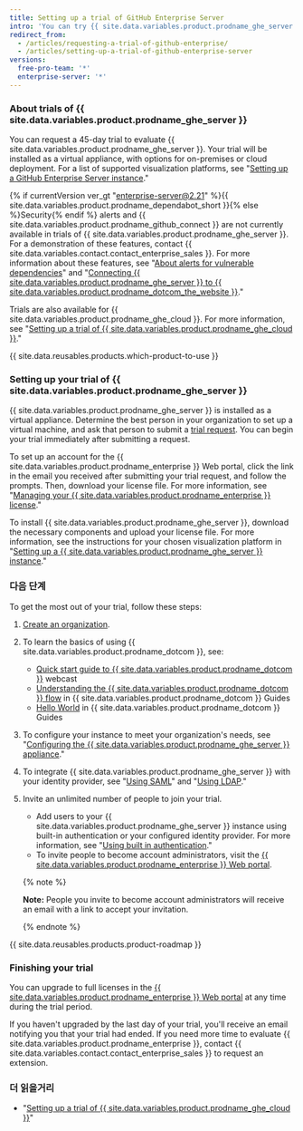 ```yaml
---
title: Setting up a trial of GitHub Enterprise Server
intro: 'You can try {{ site.data.variables.product.prodname_ghe_server }} for free.'
redirect_from:
  - /articles/requesting-a-trial-of-github-enterprise/
  - /articles/setting-up-a-trial-of-github-enterprise-server
versions:
  free-pro-team: '*'
  enterprise-server: '*'
---
```


### About trials of {{ site.data.variables.product.prodname_ghe_server }}

You can request a 45-day trial to evaluate {{ site.data.variables.product.prodname_ghe_server }}. Your trial will be installed as a virtual appliance, with options for on-premises or cloud deployment. For a list of supported visualization platforms, see "[Setting up a GitHub Enterprise Server instance](/enterprise/admin/installation/setting-up-a-github-enterprise-server-instance)."

{% if currentVersion ver_gt "enterprise-server@2.21" %}{{ site.data.variables.product.prodname_dependabot_short }}{% else %}Security{% endif %} alerts and {{ site.data.variables.product.prodname_github_connect }} are not currently available in trials of {{ site.data.variables.product.prodname_ghe_server }}. For a demonstration of these features, contact {{ site.data.variables.contact.contact_enterprise_sales }}. For more information about these features, see "[About alerts for vulnerable dependencies](/github/managing-security-vulnerabilities/about-alerts-for-vulnerable-dependencies)" and "[Connecting {{ site.data.variables.product.prodname_ghe_server }} to {{ site.data.variables.product.prodname_dotcom_the_website }}](/enterprise/admin/installation/connecting-github-enterprise-server-to-github-enterprise-cloud)."

Trials are also available for {{ site.data.variables.product.prodname_ghe_cloud }}. For more information, see "[Setting up a trial of {{ site.data.variables.product.prodname_ghe_cloud }}](/articles/setting-up-a-trial-of-github-enterprise-cloud)."

{{ site.data.reusables.products.which-product-to-use }}

### Setting up your trial of {{ site.data.variables.product.prodname_ghe_server }}

{{ site.data.variables.product.prodname_ghe_server }} is installed as a virtual appliance. Determine the best person in your organization to set up a virtual machine, and ask that person to submit a [trial request](https://enterprise.github.com/trial). You can begin your trial immediately after submitting a request.

To set up an account for the {{ site.data.variables.product.prodname_enterprise }} Web portal, click the link in the email you received after submitting your trial request, and follow the prompts. Then, download your license file. For more information, see "[Managing your {{ site.data.variables.product.prodname_enterprise }} license](/enterprise/admin/installation/managing-your-github-enterprise-license)."

To install {{ site.data.variables.product.prodname_ghe_server }}, download the necessary components and upload your license file. For more information, see the instructions for your chosen visualization platform in "[Setting up a {{ site.data.variables.product.prodname_ghe_server }} instance](/enterprise/admin/installation/setting-up-a-github-enterprise-server-instance)."

### 다음 단계

To get the most out of your trial, follow these steps:

1. [Create an organization](/enterprise/admin/user-management/creating-organizations).
2. To learn the basics of using {{ site.data.variables.product.prodname_dotcom }}, see:
   - [Quick start guide to {{ site.data.variables.product.prodname_dotcom }}](https://resources.github.com/webcasts/Quick-start-guide-to-GitHub/) webcast
   - [Understanding the {{ site.data.variables.product.prodname_dotcom }} flow](https://guides.github.com/introduction/flow/) in {{ site.data.variables.product.prodname_dotcom }} Guides
   - [Hello World](https://guides.github.com/activities/hello-world/) in {{ site.data.variables.product.prodname_dotcom }} Guides
3. To configure your instance to meet your organization's needs, see "[Configuring the {{ site.data.variables.product.prodname_ghe_server }} appliance](/enterprise/admin/installation/configuring-the-github-enterprise-server-appliance)."
4. To integrate {{ site.data.variables.product.prodname_ghe_server }} with your identity provider, see "[Using SAML](/enterprise/admin/user-management/using-saml)" and "[Using LDAP](/enterprise/admin/authentication/using-ldap)."
5. Invite an unlimited number of people to join your trial.
   - Add users to your {{ site.data.variables.product.prodname_ghe_server }} instance using built-in authentication or your configured identity provider. For more information, see "[Using built in authentication](/enterprise/admin/user-management/using-built-in-authentication)."
   - To invite people to become account administrators, visit the [{{ site.data.variables.product.prodname_enterprise }} Web portal](https://enterprise.github.com/login).

    {% note %}

    **Note:** People you invite to become account administrators will receive an email with a link to accept your invitation.

    {% endnote %}

{{ site.data.reusables.products.product-roadmap }}

### Finishing your trial

You can upgrade to full licenses in the [{{ site.data.variables.product.prodname_enterprise }} Web portal](https://enterprise.github.com/login) at any time during the trial period.

If you haven't upgraded by the last day of your trial, you'll receive an email notifying you that your trial had ended. If you need more time to evaluate {{ site.data.variables.product.prodname_enterprise }}, contact {{ site.data.variables.contact.contact_enterprise_sales }} to request an extension.

### 더 읽을거리

- "[Setting up a trial of {{ site.data.variables.product.prodname_ghe_cloud }}](/articles/setting-up-a-trial-of-github-enterprise-cloud)"
